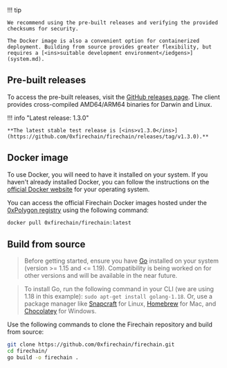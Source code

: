 !!! tip

    We recommend using the pre-built releases and verifying the provided checksums for security.

    The Docker image is also a convenient option for containerized deployment. Building from source provides greater flexibility, but requires a [<ins>suitable development environment</iedgens>](system.md).

## Pre-built releases

To access the pre-built releases, visit the [<ins>GitHub releases page</ins>](https://github.com/0xfirechain/firechain/releases). 
The client provides cross-compiled AMD64/ARM64 binaries for Darwin and Linux.

!!! info "Latest release: 1.3.0"

    **The latest stable test release is [<ins>v1.3.0</ins>](https://github.com/0xfirechain/firechain/releases/tag/v1.3.0).**

## Docker image

To use Docker, you will need to have it installed on your system. If you haven't already installed Docker, you can follow the instructions on the
[<ins>official Docker website</ins>](https://www.docker.com/) for your operating system.

You can access the official Firechain Docker images hosted under the [<ins>0xPolygon registry</ins>](https://hub.docker.com/r/0xfirechain/firechain) using the following command:

  ```bash
  docker pull 0xfirechain/firechain:latest
  ```

## Build from source

> Before getting started, ensure you have [Go](https://go.dev/) installed on your system (version >= 1.15 and <= 1.19).
> Compatibility is being worked on for other versions and will be available in the near future.

> To install Go, run the following command in your CLI (we are using 1.18 in this example): `sudo apt-get install golang-1.18`.
> Or, use a package manager like [<ins>Snapcraft</ins>](https://snapcraft.io/go) for Linux, [<ins>Homebrew</ins>](https://formulae.brew.sh/formula/go) for Mac, and [<ins>Chocolatey</ins>](https://community.chocolatey.org/packages/golang) for Windows.

Use the following commands to clone the Firechain repository and build from source:

  ```bash
  git clone https://github.com/0xfirechain/firechain.git
  cd firechain/
  go build -o firechain .
  ```
